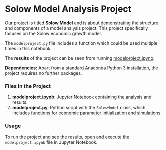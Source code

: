 # Solow Model Analysis Project

Our project is titled **Solow Model** and is about demonstrating the structure and components of a model analysis project. This project specifically focuses on the Solow economic growth model.

The `modelproject.py` file includes a function which could be used multiple times in this notebook.

The **results** of the project can be seen from running [modelproject.ipynb](modelproject.ipynb).

**Dependencies:** Apart from a standard Anaconda Python 3 installation, the project requires no further packages.

### Files in the Project

1. **modelproject.ipynb**: Jupyter Notebook containing the analysis and results.
2. **modelproject.py**: Python script with the `SolowModel` class, which includes functions for economic parameter initialization and simulations.

### Usage

To run the project and see the results, open and execute the `modelproject.ipynb` file in Jupyter Notebook.